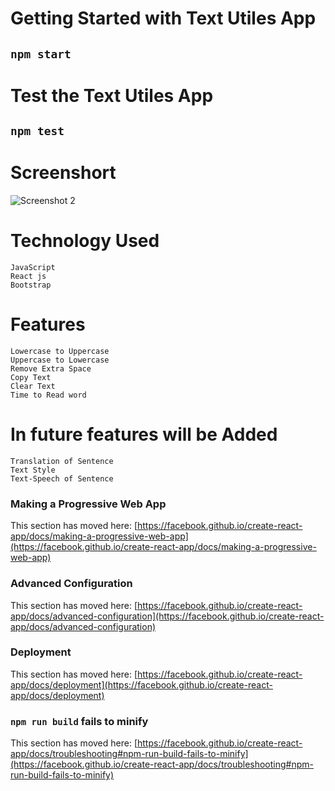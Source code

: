 # Getting Started with  Text Utiles App
## `npm start`

# Test the Text Utiles App
## `npm test`

# Screenshort
![Screenshot 2](https://user-images.githubusercontent.com/111180448/221345511-e3ab536a-f830-4791-a52f-dcb9a2d7553c.png)

# Technology Used
    JavaScript
    React js
    Bootstrap

# Features
    Lowercase to Uppercase
    Uppercase to Lowercase
    Remove Extra Space
    Copy Text 
    Clear Text
    Time to Read word 

# In future features will be Added
    Translation of Sentence
    Text Style 
    Text-Speech of Sentence


### Making a Progressive Web App

This section has moved here: [https://facebook.github.io/create-react-app/docs/making-a-progressive-web-app](https://facebook.github.io/create-react-app/docs/making-a-progressive-web-app)

### Advanced Configuration

This section has moved here: [https://facebook.github.io/create-react-app/docs/advanced-configuration](https://facebook.github.io/create-react-app/docs/advanced-configuration)

### Deployment

This section has moved here: [https://facebook.github.io/create-react-app/docs/deployment](https://facebook.github.io/create-react-app/docs/deployment)

### `npm run build` fails to minify

This section has moved here: [https://facebook.github.io/create-react-app/docs/troubleshooting#npm-run-build-fails-to-minify](https://facebook.github.io/create-react-app/docs/troubleshooting#npm-run-build-fails-to-minify)
